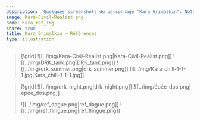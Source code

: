 ```yaml
---
description: 'Quelques screenshots du personnage "Kara Grimalkin". Notes : La plupart des vêtements et des textures sont moddées.'
image: Kara-Civil-Realist.png
name: Kara_ref_img
share: true
title: Kara Grimalkin — Références
type: illustration
---
```



> [!grid]
> ![[../img/Kara-Civil-Realist.png|Kara-Civil-Realist.png]]
> ![[../img/DRK_tank.png|DRK_tank.png]]
> ![[../img/drk_summer.png|drk_summer.png]]
> ![[../img/Kara_chill-1-1-1.jpg|Kara_chill-1-1-1.jpg]]

> [!grid]
> ![[../img/drk_night.png|drk_night.png]]
> ![[../img/épée_dos.png|épée_dos.png]]
> 
> ![[../img/ref_dague.png|ref_dague.png]]
> ![[../img/ref_flingue.png|ref_flingue.png]]